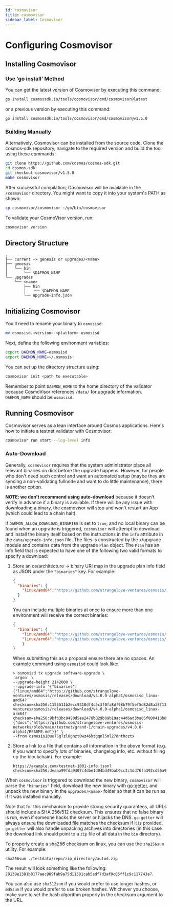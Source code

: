 ```yaml
---
id: cosmovisor
title: cosmovisor
sidebar_label: Cosmovisor
---
```

# Configuring Cosmovisor

## Installing Cosmovisor

### Use 'go install' Method

You can get the latest version of Cosmovisor by executing this command:

```bash
go install cosmossdk.io/tools/cosmovisor/cmd/cosmovisor@latest
```

or a previous version by executing this command:
  
```bash 
go install cosmossdk.io/tools/cosmovisor/cmd/cosmovisor@v1.5.0
```

### Building Manually

Alternatively, Cosmovisor can be installed from the source code. Clone the cosmos-sdk repository, navigate to the required version and build the tool using these commands:

```bash
git clone https://github.com/cosmos/cosmos-sdk.git
cd cosmos-sdk
git checkout cosmovisor/v1.5.0
make cosmovisor
```

After successful compilation, Cosmovisor will be available in the `/cosmovisor` directory. You might want to copy it into your system's PATH as shown:

```bash
cp cosmovisor/cosmovisor ~/go/bin/cosmovisor
```

To validate your CosmoVisor version, run:

```bash
cosmovisor version
```

## Directory Structure

```
.
├── current -> genesis or upgrades/<name>
├── genesis
│   └── bin
│       └── $DAEMON_NAME
└── upgrades
    └── <name>
        ├── bin
        │   └── $DAEMON_NAME
        └── upgrade-info.json
```

## Initializing Cosmovisor

You'll need to rename your binary to `osmosisd`:

```bash
mv osmosisd.<version>-<platform> osmosisd
```

Next, define the following environment variables:

```bash
export DAEMON_NAME=osmosisd
export DAEMON_HOME=~/.osmosis
```

You can set up the directory structure using:

```bash
cosmovisor init <path to executable>
```

Remember to point `DAEMON_HOME` to the home directory of the validator because CosmoVisor references `/data/` for upgrade information. `DAEMON_NAME` should be `osmosisd`.

## Running Cosmovisor

Cosmovisor serves as a lean interface around Cosmos applications. Here's how to initiate a testnet validator with Cosmovisor:

```bash
cosmovisor run start --log-level info
```

### Auto-Download

Generally, `cosmovisor` requires that the system administrator place all relevant binaries on disk before the upgrade happens. However, for people who don't need such control and want an automated setup (maybe they are syncing a non-validating fullnode and want to do little maintenance), there is another option.

**NOTE: we don't recommend using auto-download** because it doesn't verify in advance if a binary is available. If there will be any issue with downloading a binary, the cosmovisor will stop and won't restart an App (which could lead to a chain halt).

If `DAEMON_ALLOW_DOWNLOAD_BINARIES` is set to `true`, and no local binary can be found when an upgrade is triggered, `cosmovisor` will attempt to download and install the binary itself based on the instructions in the `info` attribute in the `data/upgrade-info.json` file. The files is constructed by the x/upgrade module and contains data from the upgrade `Plan` object. The `Plan` has an info field that is expected to have one of the following two valid formats to specify a download:

1. Store an os/architecture -> binary URI map in the upgrade plan info field as JSON under the `"binaries"` key. For example:

    ```json
    {
      "binaries": {
        "linux/amd64":"https://github.com/strangelove-ventures/osmosis/releases/download/v4.0.0-alpha1/osmosisd_linux-amd64?checksum=sha256:1155511b2ecc9310df4c5c3f0fa8df98b79f5ef5d82d8a38f137b9915b97a35e"
      }
    }
    ```

    You can include multiple binaries at once to ensure more than one environment will receive the correct binaries:

    ```json
    {
      "binaries": {
        "linux/amd64":"https://github.com/strangelove-ventures/osmosis/releases/download/v4.0.0-alpha1/osmosisd_linux-amd64?checksum=sha256:1155511b2ecc9310df4c5c3f0fa8df98b79f5ef5d82d8a38f137b9915b97a35e",
        "linux/arm64":"https://github.com/strangelove-ventures/osmosis/releases/download/v4.0.0-alpha1/osmosisd_linux-arm64?checksum=sha256:9bfb3bc9490d5ea2470b029b09b19ac44d6ad3ba85f000413b0244e9848acece"
        }
    }
    ```

    When submitting this as a proposal ensure there are no spaces. An example command using `osmosisd` could look like:

    ```shell
    > osmosisd tx upgrade software-upgrade \
    'argon' \
    --upgrade-height 2142000 \
    --upgrade-info '{"binaries":{"linux/amd64":"https://github.com/strangelove-ventures/osmosis/releases/download/v4.0.0-alpha1/osmosisd_linux-amd64?checksum=sha256:1155511b2ecc9310df4c5c3f0fa8df98b79f5ef5d82d8a38f137b9915b97a35e","linux/arm64":"https://github.com/strangelove-ventures/osmosis/releases/download/v4.0.0-alpha1/osmosisd_linux-arm64?checksum=sha256:9bfb3bc9490d5ea2470b029b09b19ac44d6ad3ba85f000413b0244e9848acece"},"urls":{"docs":"https://github.com/strangelove-ventures/osmosis-networks/blob/main/testnet/grand-1/chain-upgrades/v4.0.0-alpha1/README.md"}}' \
    --from osmosis10uu75g7zl0gnzt0wz46htgqnl5ml27dnthcztx
    ```

2. Store a link to a file that contains all information in the above format (e.g. if you want to specify lots of binaries, changelog info, etc. without filling up the blockchain). For example:

    ```text
    https://example.com/testnet-1001-info.json?checksum=sha256:deaaa99fda9407c4dbe1d04bd49bab0cc3c1dd76fa392cd55a9425be074af01e
    ```

When `cosmovisor` is triggered to download the new binary, `cosmovisor` will parse the `"binaries"` field, download the new binary with [go-getter](https://github.com/hashicorp/go-getter), and unpack the new binary in the `upgrades/<name>` folder so that it can be run as if it was installed manually.

Note that for this mechanism to provide strong security guarantees, all URLs should include a SHA 256/512 checksum. This ensures that no false binary is run, even if someone hacks the server or hijacks the DNS. `go-getter` will always ensure the downloaded file matches the checksum if it is provided. `go-getter` will also handle unpacking archives into directories (in this case the download link should point to a `zip` file of all data in the `bin` directory).

To properly create a sha256 checksum on linux, you can use the `sha256sum` utility. For example:

```shell
sha256sum ./testdata/repo/zip_directory/autod.zip
```

The result will look something like the following: `29139e1381b8177aec909fab9a75d11381cab5adf7d3af0c05ff1c9c117743a7`.

You can also use `sha512sum` if you would prefer to use longer hashes, or `md5sum` if you would prefer to use broken hashes. Whichever you choose, make sure to set the hash algorithm properly in the checksum argument to the URL.
